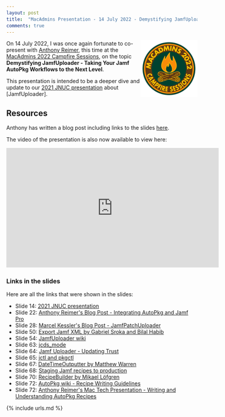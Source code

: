 ```yaml
---
layout: post
title:  "MacAdmins Presentation - 14 July 2022 - Demystifying JamfUploader"
comments: true
---
```


<img align="right" src="/assets/images/psumac2022logo.png" alt="PSU MacAdmins 2022 Logo" width="150" height="150" />On 14 July 2022, I was once again fortunate to co-present with [Anthony Reimer][1], this time at the [MacAdmins 2022 Campfire Sessions][2], on the topic **Demystifying JamfUploader - Taking Your Jamf AutoPkg Workflows to the Next Level**.

This presentation is intended to be a deeper dive and update to our [2021 JNUC presentation][3] about [JamfUploader].

## Resources

Anthony has written a blog post including links to the slides [here][4].

The video of the presentation is also now available to view here:

<iframe width="560" height="315" src="https://www.youtube.com/embed/srz4U9RHliQ" frameborder="0" allow="accelerometer; autoplay; encrypted-media; gyroscope; picture-in-picture" allowfullscreen></iframe>

### Links in the slides

Here are all the links that were shown in the slides:

* Slide 14: [2021 JNUC presentation][3]
* Slide 22: [Anthony Reimer's Blog Post - Integrating AutoPkg and Jamf Pro](https://maclabs.jazzace.ca/2020/12/29/integrating-autopkg-jamfpro.html)
* Slide 28: [Marcel Kessler's Blog Post - JamfPatchUploader](https://blog.eisenschmiede.com/posts/jamfpatchuploader-automate-jamfs-patch-management-with-autopkg/)
* Slide 50: [Export Jamf XML by Gabriel Sroka and Bilal Habib](https://gabrielsroka.github.io/ExportJamfXML.html)
* Slide 54: [JamfUploader wiki](https://github.com/grahampugh/jamf-upload/wiki/JamfUploader-AutoPkg-Processors)
* Slide 63: [jcds_mode](https://grahamrpugh.com/2022/04/19/jamfuploader-jcds-mode.html)
* Slide 64: [Jamf Uploader - Updating Trust](https://grahamrpugh.com/2021/08/31/autopkg-update-trust-info-recipe-list.html)
* Slide 65: [jctl and pkgctl](https://github.com/univ-of-utah-marriott-library-apple/jctl/wiki/pkgctl)
* Slide 67: [DateTimeOutputter by Matthew Warren](https://macblog.org/autopkg-datetime/)
* Slide 68: [Staging Jamf recipes to production](https://grahamrpugh.com/2022/07/10/staging-jamf-recipes-to-production.html)
* Slide 70: [RecipeBuilder by Mikael Löfgren](https://github.com/mikaellofgren/RecipeBuilder)
* Slide 72: [AutoPkg wiki - Recipe Writing Guidelines](https://github.com/autopkg/autopkg/wiki/Recipe-Writing-Guidelines)
* Slide 72: [Anthony Reimer's Mac Tech Presentation - Writing and Understanding AutoPkg Recipes](https://github.com/jazzace/mactech-2019-autopkg)

[1]: https://maclabs.jazzace.ca/2022/07/14/jamfuploader.html
[2]: https://macadmins.psu.edu
[3]: /2021/10/21/jnuc-presentation-jamfuploader-session.html
[4]: https://maclabs.jazzace.ca/2022/07/14/jamfuploader.html

{% include urls.md %}

